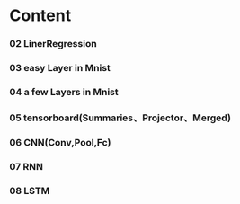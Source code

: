 # Content
### 02 LinerRegression
### 03 easy Layer in Mnist
### 04 a few Layers in Mnist
### 05 tensorboard(Summaries、Projector、Merged) 
### 06 CNN(Conv,Pool,Fc)
### 07 RNN
### 08 LSTM
